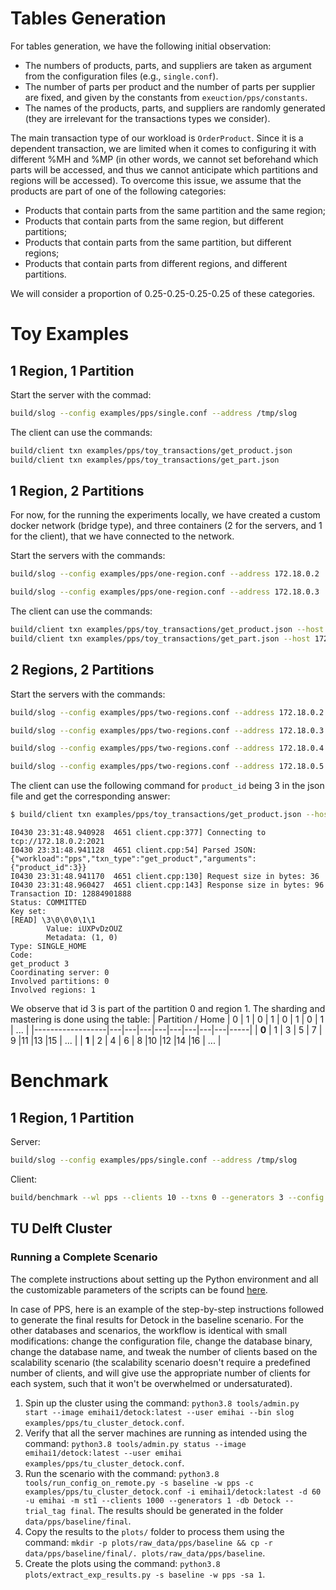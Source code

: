 # Tables Generation
For tables generation, we have the following initial observation:
 - The numbers of products, parts, and suppliers are taken as argument from the configuration files (e.g., `single.conf`).
 - The number of parts per product and the number of parts per supplier are fixed, and given by the constants from `exeuction/pps/constants`.
 - The names of the products, parts, and suppliers are randomly generated (they are irrelevant for the transactions types we consider).

The main transaction type of our workload is `OrderProduct`. Since it is a dependent transaction, we are limited when it comes to configuring it with different %MH and %MP (in other words, we cannot set beforehand which parts will be accessed, and thus we cannot anticipate which partitions and regions will be accessed). To overcome this issue, we assume that the products are part of one of the following categories:
 - Products that contain parts from the same partition and the same region;
 - Products that contain parts from the same region, but different partitions;
 - Products that contain parts from the same partition, but different regions;
 - Products that contain parts from different regions, and different partitions.

We will consider a proportion of 0.25-0.25-0.25-0.25 of these categories.


# Toy Examples

## 1 Region, 1 Partition
Start the server with the commad:
```bash
build/slog --config examples/pps/single.conf --address /tmp/slog
```
The client can use the commands:
```bash
build/client txn examples/pps/toy_transactions/get_product.json
build/client txn examples/pps/toy_transactions/get_part.json
```

## 1 Region, 2 Partitions
For now, for the running the experiments locally, we have created a custom docker network (bridge type), and three containers (2 for the servers, and 1 for the client), that we have connected to the network.

Start the servers with the commands:
```bash
build/slog --config examples/pps/one-region.conf --address 172.18.0.2
```
```bash
build/slog --config examples/pps/one-region.conf --address 172.18.0.3
```
The client can use the commands:
```bash
build/client txn examples/pps/toy_transactions/get_product.json --host 172.18.0.2
build/client txn examples/pps/toy_transactions/get_part.json --host 172.18.0.2
```

## 2 Regions, 2 Partitions
Start the servers with the commands:
```bash
build/slog --config examples/pps/two-regions.conf --address 172.18.0.2
```
```bash
build/slog --config examples/pps/two-regions.conf --address 172.18.0.3
```
```bash
build/slog --config examples/pps/two-regions.conf --address 172.18.0.4
```
```bash
build/slog --config examples/pps/two-regions.conf --address 172.18.0.5
```
The client can use the following command for `product_id` being 3 in the json file and get the corresponding answer:
```bash
$ build/client txn examples/pps/toy_transactions/get_product.json --host 172.18.0.2
```
```
I0430 23:31:48.940928  4651 client.cpp:377] Connecting to tcp://172.18.0.2:2021
I0430 23:31:48.941128  4651 client.cpp:54] Parsed JSON: {"workload":"pps","txn_type":"get_product","arguments":{"product_id":3}}
I0430 23:31:48.941170  4651 client.cpp:130] Request size in bytes: 36
I0430 23:31:48.960427  4651 client.cpp:143] Response size in bytes: 96
Transaction ID: 12884901888
Status: COMMITTED
Key set:
[READ] \3\0\0\0\1\1
        Value: iUXPvDzOUZ
        Metadata: (1, 0)
Type: SINGLE_HOME
Code:
get_product 3
Coordinating server: 0
Involved partitions: 0
Involved regions: 1
```
We observe that id 3 is part of the partition 0 and region 1. The sharding and mastering is done using the table:
| Partition / Home | 0 | 1 | 0 | 1 | 0 | 1 | 0 | 1 | ... |
|------------------|---|---|---|---|---|---|---|---|-----|
| **0**            | 1 | 3 | 5 | 7 | 9 |11 |13 |15 | ... |
| **1**            | 2 | 4 | 6 | 8 |10 |12 |14 |16 | ... |

# Benchmark

## 1 Region, 1 Partition

Server:
```bash
build/slog --config examples/pps/single.conf --address /tmp/slog
```

Client:
```bash
build/benchmark --wl pps --clients 10 --txns 0 --generators 3 --config examples/pps/single.conf --duration 10 --params "mh=50,mp=30,mix=44:44:4:4:4" --out_dir /tmp/slog --seed 42
```

## TU Delft Cluster
### Running a Complete Scenario
The complete instructions about setting up the Python environment and all the customizable parameters of the scripts can be found [here](../../tools/README.md).

In case of PPS, here is an example of the step-by-step instructions followed to generate the final results for Detock in the baseline scenario. For the other databases and scenarios, the workflow is identical with small modifications: change the configuration file, change the database binary, change the database name, and tweak the number of clients based on the scalability scenario (the scalability scenario doesn't require a predefined number of clients, and will give use the appropriate number of clients for each system, such that it won't be overwhelmed or undersaturated).

1. Spin up the cluster using the command: `python3.8 tools/admin.py start --image emihai1/detock:latest --user emihai --bin slog examples/pps/tu_cluster_detock.conf`.
2. Verify that all the server machines are running as intended using the command: `python3.8 tools/admin.py status --image emihai1/detock:latest --user emihai examples/pps/tu_cluster_detock.conf`.
3. Run the scenario with the command: `python3.8 tools/run_config_on_remote.py -s baseline -w pps -c examples/pps/tu_cluster_detock.conf -i emihai1/detock:latest -d 60 -u emihai -m st1 --clients 1000 --generators 1 -db Detock --trial_tag final`. The results should be generated in the folder `data/pps/baseline/final`.
4. Copy the results to the `plots/` folder to process them using the command: `mkdir -p plots/raw_data/pps/baseline && cp -r data/pps/baseline/final/. plots/raw_data/pps/baseline`.
5. Create the plots using the command: `python3.8 plots/extract_exp_results.py -s baseline -w pps -sa 1`.